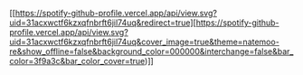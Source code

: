 [[https://spotify-github-profile.vercel.app/api/view.svg?uid=31acxwctf6kzxqfnbrft6jil74uq&redirect=true][https://spotify-github-profile.vercel.app/api/view.svg?uid=31acxwctf6kzxqfnbrft6jil74uq&cover_image=true&theme=natemoo-re&show_offline=false&background_color=000000&interchange=false&bar_color=3f9a3c&bar_color_cover=true)]]
